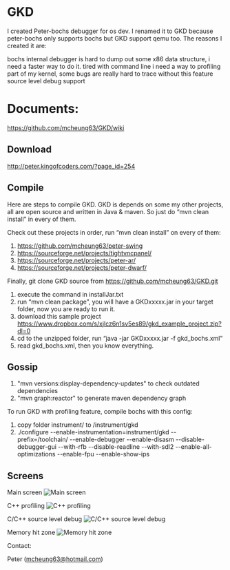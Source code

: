 # GKD

I created Peter-bochs debugger for os dev. I renamed it to GKD because peter-bochs only supports bochs but GKD support qemu too. The reasons I created it are:

bochs internal debugger is hard to dump out some x86 data structure, i need a faster way to do it.
tired with command line
i need a way to profiling part of my kernel, some bugs are really hard to trace without this feature
source level debug support

# Documents:

https://github.com/mcheung63/GKD/wiki

## Download

http://peter.kingofcoders.com/?page_id=254

## Compile

Here are steps to compile GKD. GKD is depends on some my other projects, all are open source and written in Java & maven. So just do “mvn clean install” in every of them.

Check out these projects in order, run “mvn clean install” on every of them:

1. https://github.com/mcheung63/peter-swing
2. https://sourceforge.net/projects/tightvncpanel/
3. https://sourceforge.net/projects/peter-ar/
4. https://sourceforge.net/projects/peter-dwarf/

Finally, git clone GKD source from https://github.com/mcheung63/GKD.git

1. execute the command in installJar.txt
2. run “mvn clean package”, you will have a GKDxxxxx.jar in your target folder, now you are ready to run it.
3. download this sample project https://www.dropbox.com/s/xjlcz6n1sv5es89/gkd_example_project.zip?dl=0
4. cd to the unzipped folder, run “java -jar GKDxxxxx.jar -f gkd_bochs.xml”
5. read gkd_bochs.xml, then you know everything.


## Gossip

1. "mvn versions:display-dependency-updates" to check outdated dependencies
2. "mvn graph:reactor" to generate maven dependency graph

To run GKD with profiling feature, compile bochs with this config:

1. copy folder instrument/ to <bochs source>/instrument/gkd
2. ./configure --enable-instrumentation=instrument/gkd --prefix=/toolchain/ --enable-debugger --enable-disasm --disable-debugger-gui --with-rfb --disable-readline --with-sdl2 --enable-all-optimizations --enable-fpu --enable-show-ips

## Screens

Main screen
![Main screen](http://peter.kingofcoders.com/wp-content/uploads/2012/11/Screenshot-Peter-Bochs-Debugger-20111207.png)

C++ profiling
![C++ profiling](http://peter.kingofcoders.com/wp-content/uploads/2012/11/螢幕快照-2015-07-31-上午2.29.52.png)

C/C++ source level debug
![C/C++ source level debug](http://peter.kingofcoders.com/wp-content/uploads/2012/11/1350062109_7872.png)

Memory hit zone
![Memory hit zone](http://peter.kingofcoders.com/wp-content/uploads/2012/11/profiling_memory_rw_count.png)


Contact:

Peter (mcheung63@hotmail.com) 
